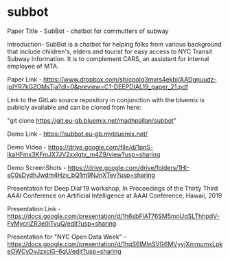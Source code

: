 # subbot
Paper Title - SubBot - chatbot for commutters of subway

Introduction- SubBot is a chatbot for helping folks from various background  
that include children's, elders and tourist for easy access to NYC Transit 
Subway Information. It is to complement CARS, an assistant for internal 
employee of MTA.

Paper Link - https://www.dropbox.com/sh/cpolg3mvrs4ekbj/AADgnuudz-ipIYR7kGZOMsTja?dl=0&preview=C1-DEEPDIAL19_paper_21.pdf

Link to the GitLab source repository in conjunction with the bluemix is publicly available and can be cloned from here: 

"git clone https://git.eu-gb.bluemix.net/madhpallan/subbot"

Demo Link - https://subbot.eu-gb.mybluemix.net/

Demo Video - https://drive.google.com/file/d/1pnS-lkaHFmx3KFmJX7JV2xxIgtx_m4Z9/view?usp=sharing

Demo ScreenShots - https://drive.google.com/drive/folders/1HI-sC0sDydhJwdm4Hzv_bQ1m9NJnXTev?usp=sharing

Presentation for Deep Dial’19 workshop, In Proceedings of the Thirty Third AAAI Conference on Artificial Intelligence at AAAI Conference, Hawaii, 2019

Presentation Link - https://docs.google.com/presentation/d/1h6sbFlAT76SM5mnUqSLThhpdV-FvMycriZR3e0lTvuQ/edit?usp=sharing

Presentation for "NYC Open Data Week" - https://docs.google.com/presentation/d/1hqS6IMlnSVG6MVyyjXmmumxLpkeOWCyDvJzxciG-6gU/edit?usp=sharing
